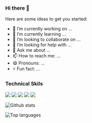 ### Hi there 👋   




Here are some ideas to get you started:

- 🔭 I’m currently working on ...
- 🌱 I’m currently learning ...
- 👯 I’m looking to collaborate on ...
- 🤔 I’m looking for help with ...
- 💬 Ask me about ...
- 📫 How to reach me: ...
- 😄 Pronouns: ...
- ⚡ Fun fact: ...

### Technical Skils

<img src="https://img.shields.io/badge/-JAVA-007396?logo=Java&logoColor=fff"> <img src="https://img.shields.io/badge/-Python-3776AB?logo=Python&logoColor=fff"> <img src="https://img.shields.io/badge/-HTML-e34f26?logo=html5&logoColor=fff"> <img src="https://img.shields.io/badge/--F09820?logo=C&logoColor=fff"> <img src="https://img.shields.io/badge/-CSS3-1572B6?logo=CSS3&logoColor=fff">

![Github stats](https://github-readme-stats.vercel.app/api?username=Prakash-636&count_private=true&show_icons=true&theme=radical)

![Top languages](https://github-readme-stats.vercel.app/api/top-langs/?username=SUYASHPATIL400&show_icons=true&theme=radical)
